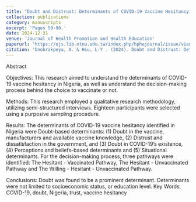 ```yaml
---
title: "Doubt and Distrust: Determinants of COVID-19 Vaccine Hesitancy in Nigeria From a Qualitative Perspective"
collection: publications
category: manuscripts
excerpt: 'Pages 59-98.'
date: 2024-12-31
venue: 'Journal of Health Promotion and Health Education'
paperurl: 'https://ojs.lib.ntnu.edu.tw/index.php/hphejournal/issue/view/215/218'
citation: 'Onobrakpeya, A. & Hsu, L-Y . (2024). Doubt and Distrust: Determinants of COVID-19 Vaccine Hesitancy in Nigeria From a Qualitative Perspective. Journal of Health Promotion and Health Education, 59, 59-98. https://ojs.lib.ntnu.edu.tw/index.php/hphejournal/issue/view/215/218'
---
```


Abstract

Objectives: This research aimed to understand the determinants of COVID-19 vaccine  hesitancy  in  Nigeria,  as  well  as  understand  the  decision-making  process behind the choice to vaccinate or not.

Methods:  This  research  employed  a  qualitative  research  methodology, utilizing  semi-structured  interviews.  Eighteen  participants  were  selected  using  a purposive sampling procedure. 

Results:  The  determinants  of  COVID-19  vaccine  hesitancy  identified  in Nigeria  were  Doubt-based  determinants:  (1)  Doubt  in  the  vaccine,  manufacturers and  available  vaccine  knowledge,  (2)  Distrust  and  dissatisfaction  in  the government, and (3) Doubt in COVID-19’s   existence, (4) Perceptions and beliefs-based determinants and (5) Situational determinants.
For the decision-making process, three pathways were identified: The Hesitant -  Vaccinated  Pathway,  The  Hesitant  -  Unvaccinated  Pathway  and  The  Willing  - Hesitant - Unvaccinated Pathway.  

Conclusions:  Doubt  was  found  to  be  a  prominent  determinant.  Determinants were not limited to socioeconomic status, or education level.
Key Words:  COVID-19, doubt, Nigeria, trust, vaccine hesitancy